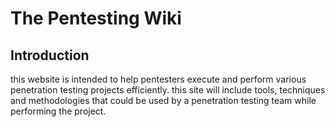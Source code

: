 # The Pentesting Wiki


## Introduction

this website is intended to help pentesters execute and perform various penetration testing projects efficiently. this site will include tools, techniques and methodologies that could be used by a penetration testing team while performing the project. 


